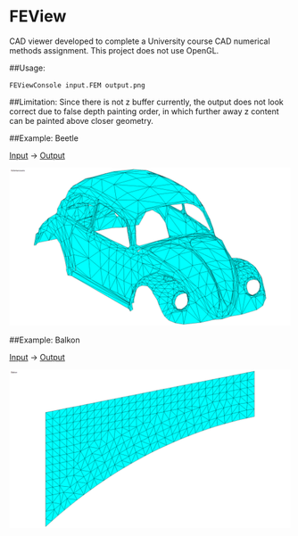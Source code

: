 FEView
=======

CAD viewer developed to complete a University course CAD numerical methods assignment. 
This project does not use OpenGL.

##Usage:
```
FEViewConsole input.FEM output.png
```

##Limitation:
Since there is not z buffer currently, the output does not look correct due to false depth painting order, in which further away z content can be painted above closer geometry.

##Example: Beetle

[Input](https://raw.githubusercontent.com/sleutho/FEView/master/FEViewExample/VW_Kaefer.FEM) -> [Output](https://raw.githubusercontent.com/sleutho/FEView/master/FEViewExample/VW_Kaefer.png)

![](https://raw.githubusercontent.com/sleutho/FEView/master/FEViewExample/VW_Kaefer.png)


##Example: Balkon

[Input](https://raw.githubusercontent.com/sleutho/FEView/master/FEViewExample/balkon_dreieck_III.FEM) -> [Output](https://raw.githubusercontent.com/sleutho/FEView/master/FEViewExample/balkon_dreieck_III.png)

![](https://raw.githubusercontent.com/sleutho/FEView/master/FEViewExample/balkon_dreieck_III.png)
